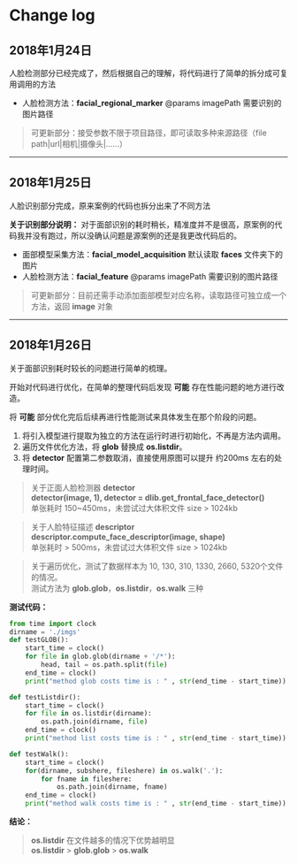 # Change log

## 2018年1月24日

人脸检测部分已经完成了，然后根据自己的理解，将代码进行了简单的拆分成可复用调用的方法

- 人脸检测方法：**facial_regional_marker** @params imagePath 需要识别的图片路径

> 可更新部分：接受参数不限于项目路径，即可读取多种来源路径（file path|url|相机|摄像头|……）

---

## 2018年1月25日

人脸识别部分完成，原来案例的代码也拆分出来了不同方法

**关于识别部分说明：** 对于面部识别的耗时稍长，精准度并不是很高，原案例的代码我并没有跑过，所以没确认问题是源案例的还是我更改代码后的。

- 面部模型采集方法：**facial_model_acquisition** 默认读取 **faces** 文件夹下的图片 
- 人脸检测方法：**facial_feature** @params imagePath 需要识别的图片路径

> 可更新部分：目前还需手动添加面部模型对应名称，读取路径可独立成一个方法，返回 **image** 对象

---

## 2018年1月26日

关于面部识别耗时较长的问题进行简单的梳理。

开始对代码进行优化，在简单的整理代码后发现 **可能** 存在性能问题的地方进行改造。

将 **可能** 部分优化完后后续再进行性能测试来具体发生在那个阶段的问题。

1. 将引入模型进行提取为独立的方法在运行时进行初始化，不再是方法内调用。
2. 遍历文件优化方法，将 **glob** 替换成 **os.listdir**。
3. 将 **detector** 配置第二参数取消，直接使用原图可以提升 约200ms 左右的处理时间。

> 关于正面人脸检测器 **detector**  
> **detector(image, 1), detector = dlib.get_frontal_face_detector()**  
> 单张耗时 150~450ms，未尝试过大体积文件 size > 1024kb

> 关于人脸特征描述 **descriptor**  
> **descriptor.compute_face_descriptor(image, shape)**  
> 单张耗时 > 500ms，未尝试过大体积文件 size > 1024kb

> 关于遍历优化，测试了数据样本为 10, 130, 310, 1330, 2660, 5320个文件的情况。  
> 测试方法为 **glob.glob**，**os.listdir**，**os.walk** 三种

**测试代码：**

```python
from time import clock
dirname = './imgs'
def testGLOB():
    start_time = clock()
    for file in glob.glob(dirname + '/*'):
        head, tail = os.path.split(file)
    end_time = clock()
    print("method glob costs time is : " , str(end_time - start_time))

def testListdir():
    start_time = clock()
    for file in os.listdir(dirname):
        os.path.join(dirname, file)
    end_time = clock()
    print("method list costs time is : " , str(end_time - start_time))

def testWalk():
    start_time = clock()
    for(dirname, subshere, fileshere) in os.walk('.'):
        for fname in fileshere:
            os.path.join(dirname, fname)
    end_time = clock()
    print("method walk costs time is : " , str(end_time - start_time))
```

**结论：**

> **os.listdir** 在文件越多的情况下优势越明显  
> **os.listdir** > **glob.glob** > **os.walk**
